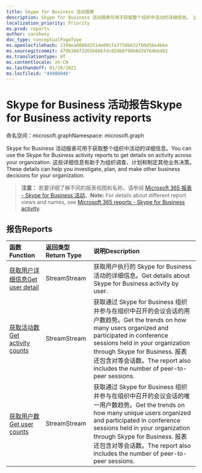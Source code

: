 ```yaml
---
title: Skype for Business 活动报表
description: Skype for Business 活动报表可用于获取整个组织中活动的详细信息。 这些详细信息有助于为组织调查、计划和制定其他业务决策。
localization_priority: Priority
ms.prod: reports
author: sarahwxy
doc_type: conceptualPageType
ms.openlocfilehash: 1394ea6008d2514e091fa773db632f80d56e4b6e
ms.sourcegitcommit: 479b366f3265b666fdc024b0f90b8d29764bb4b2
ms.translationtype: HT
ms.contentlocale: zh-CN
ms.lasthandoff: 01/26/2021
ms.locfileid: "49980946"
---
```

# <a name="skype-for-business-activity-reports"></a><span data-ttu-id="7398e-104">Skype for Business 活动报告</span><span class="sxs-lookup"><span data-stu-id="7398e-104">Skype for Business activity reports</span></span>

<span data-ttu-id="7398e-105">命名空间：microsoft.graph</span><span class="sxs-lookup"><span data-stu-id="7398e-105">Namespace: microsoft.graph</span></span>

<span data-ttu-id="7398e-106">Skype for Business 活动报表可用于获取整个组织中活动的详细信息。</span><span class="sxs-lookup"><span data-stu-id="7398e-106">You can use the Skype for Business activity reports to get details on activity across your organization.</span></span> <span data-ttu-id="7398e-107">这些详细信息有助于为组织调查、计划和制定其他业务决策。</span><span class="sxs-lookup"><span data-stu-id="7398e-107">These details can help you investigate, plan, and make other business decisions for your organization.</span></span>

> <span data-ttu-id="7398e-108">**注意：** 若要详细了解不同的报表视图和名称，请参阅 [Microsoft 365 报表 - Skype for Business 活动](https://support.office.com/client/Skype-for-Business-Online-activity-8cbe2eb2-1194-4fd7-b1ee-9f9287c82424)。</span><span class="sxs-lookup"><span data-stu-id="7398e-108">**Note:** For details about different report views and names, see [Microsoft 365 reports - Skype for Business activity](https://support.office.com/client/Skype-for-Business-Online-activity-8cbe2eb2-1194-4fd7-b1ee-9f9287c82424).</span></span>

## <a name="reports"></a><span data-ttu-id="7398e-109">报告</span><span class="sxs-lookup"><span data-stu-id="7398e-109">Reports</span></span>

| <span data-ttu-id="7398e-110">函数</span><span class="sxs-lookup"><span data-stu-id="7398e-110">Function</span></span>                                 | <span data-ttu-id="7398e-111">返回类型</span><span class="sxs-lookup"><span data-stu-id="7398e-111">Return Type</span></span> | <span data-ttu-id="7398e-112">说明</span><span class="sxs-lookup"><span data-stu-id="7398e-112">Description</span></span>                              |
| :--------------------------------------- | :---------- | :--------------------------------------- |
| [<span data-ttu-id="7398e-113">获取用户详细信息</span><span class="sxs-lookup"><span data-stu-id="7398e-113">Get user detail</span></span>](../api/reportroot-getskypeforbusinessactivityuserdetail.md) | <span data-ttu-id="7398e-114">Stream</span><span class="sxs-lookup"><span data-stu-id="7398e-114">Stream</span></span>      | <span data-ttu-id="7398e-115">获取用户执行的 Skype for Business 活动的详细信息。</span><span class="sxs-lookup"><span data-stu-id="7398e-115">Get details about Skype for Business activity by user.</span></span> |
| [<span data-ttu-id="7398e-116">获取活动数</span><span class="sxs-lookup"><span data-stu-id="7398e-116">Get activity counts</span></span>](../api/reportroot-getskypeforbusinessactivitycounts.md) | <span data-ttu-id="7398e-117">Stream</span><span class="sxs-lookup"><span data-stu-id="7398e-117">Stream</span></span>      | <span data-ttu-id="7398e-118">获取通过 Skype for Business 组织并参与在组织中召开的会议会话的用户数趋势。</span><span class="sxs-lookup"><span data-stu-id="7398e-118">Get the trends on how many users organized and participated in conference sessions held in your organization through Skype for Business.</span></span> <span data-ttu-id="7398e-119">报表还包含对等会话数。</span><span class="sxs-lookup"><span data-stu-id="7398e-119">The report also includes the number of peer-to-peer sessions.</span></span> |
| [<span data-ttu-id="7398e-120">获取用户数</span><span class="sxs-lookup"><span data-stu-id="7398e-120">Get user counts</span></span>](../api/reportroot-getskypeforbusinessactivityusercounts.md) | <span data-ttu-id="7398e-121">Stream</span><span class="sxs-lookup"><span data-stu-id="7398e-121">Stream</span></span>      | <span data-ttu-id="7398e-122">获取通过 Skype for Business 组织并参与在组织中召开的会议会话的唯一用户数趋势。</span><span class="sxs-lookup"><span data-stu-id="7398e-122">Get the trends on how many unique users organized and participated in conference sessions held in your organization through Skype for Business.</span></span> <span data-ttu-id="7398e-123">报表还包含对等会话数。</span><span class="sxs-lookup"><span data-stu-id="7398e-123">The report also includes the number of peer-to-peer sessions.</span></span> |

